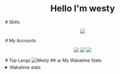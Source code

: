 <h1 align="center"> Hello I'm westy</h1>
# Skills
   <p align="center">
  <a href="https://skillicons.dev">
    <img src="https://skillicons.dev/icons?i=js,nodejs,cpp,java,vscode,mongodb,mysql,github" />
  </a>
</p>
# My Accounts
<p align="center">
   <a href="https://discord.com/users/840695080075526164" target"blank_"><img src="https://img.shields.io/badge/discord%20-111111.svg?&style=for-the-badge&logo=discord&logoColor=white"></a>
   <a href="https://www.instagram.com/westyxdd/" target"blank_"><img src="https://img.shields.io/badge/INSTAGRAM%20-111111.svg?&style=for-the-badge&logo=instagram&logoColor=white"></a>
   <a href="https://github.com/westydev" target"blank_"><img src="https://img.shields.io/badge/GitHub%20-111111.svg?&style=for-the-badge&logo=github&logoColor=white"></a>
</p>
# Top Langs
<img src="https://komarev.com/ghpvc/?username=westydev&label=Ziyaretçi%20Sayısı&color=da004e" alt="Westy" />

</div>
## 📊 My Wakatime Stats

<details>
  <summary>
      Wakatime stats
  </summary>
  <img src="https://github-readme-stats.vercel.app/api/wakatime?username=westydev&border_radius=5px&theme=dark&bg_color=1f1f1f&border_color=1f1f1f&icon_color=58a6ff&show_icons=true&disable_animations=true&custom_title=Weekly%20Stats">
</details>


